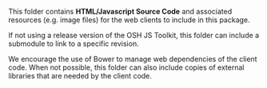 This folder contains **HTML/Javascript Source Code** and associated resources (e.g. image files) for the web clients to include in this package.

If not using a release version of the OSH JS Toolkit, this folder can include a submodule to link to a specific revision.

We encourage the use of Bower to manage web dependencies of the client code. When not possible, this folder can also include copies of external libraries that are needed by the client code. 
